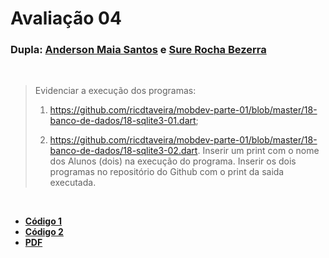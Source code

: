 # Avaliação 04


### **Dupla:** [Anderson Maia Santos](https://github.com/TheAnders007) e [Sure Rocha Bezerra](https://github.com/surerocha)

<br>

> Evidenciar a execução dos programas:
> 1) https://github.com/ricdtaveira/mobdev-parte-01/blob/master/18-banco-de-dados/18-sqlite3-01.dart;
>
> 2) https://github.com/ricdtaveira/mobdev-parte-01/blob/master/18-banco-de-dados/18-sqlite3-02.dart.
> Inserir um print com o nome dos Alunos (dois) na execução do programa. Inserir os dois programas no repositório do Github com o print da saida executada.

<br> 

- [**Código 1**](https://github.com/TheAnders007/pdm2-241/blob/main/avaliacoes/avaliacao-04/parte1.dart)
- [**Código 2**](https://github.com/TheAnders007/pdm2-241/blob/main/avaliacoes/avaliacao-04/av04_pt2/lib/parte2.dart)
- [**PDF**](https://github.com/TheAnders007/pdm2-241/blob/main/avaliacoes/avaliacao-04/Avaliação04%20-%20PDMII.pdf)
